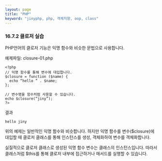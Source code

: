 ```yaml
---
layout: page
title: "PHP"
keyword: "jinyphp, php, 객체지향, oop, class"
---
```

### 16.7.2 클로저 실습
PHP언어의 클로저 기능은 익명 함수와 비슷한 문법으로 사용합니다.  

예제파일: closure-01.php
```
<?php
// 익명 함수를 통해 변수에 대입합니다. 
$closure = function ($name) {
  echo “hello ” . $name;
};

// 변수명을 함수처럼 사용할 수 있습니다.
echo $closure(“jiny”);
?>
```

결과
```
hello jiny
```

위의 예제는 일반적인 익명 함수와 비슷합니다. 하지만 익명 함수를 변수($closure)에 대입할 때 클로저 클래스를 통해 인스턴스를 생성, 객체화하여 변수를 객체화합니다.  

실질적으로 클로저 클래스로 생성된 익명 함수 변수는 클래스의 인스턴스입니다. 따라서 클래스처럼 $this를 통해 클로저 내부에 접근하거나 매서드를 실행할 수 있습니다.  

<br><br>